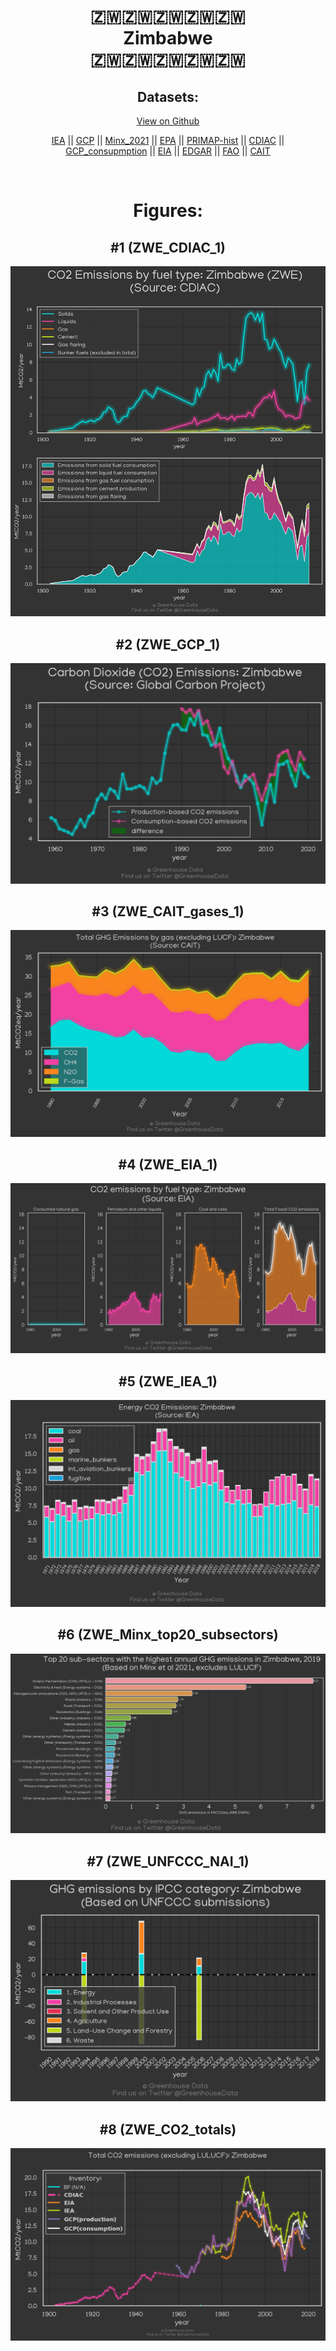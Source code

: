 
<center>
<h1 align="center">
🇿🇼🇿🇼🇿🇼🇿🇼🇿🇼
<br>
Zimbabwe
<br>
🇿🇼🇿🇼🇿🇼🇿🇼🇿🇼
</h1>
<h2>Datasets:</h2>
<p><a href="https://github.com/dquintani/GreenhouseData/tree/master/country_data/ZWE_Zimbabwe/data">View on Github</a>
<br></p><p><a href="data/ZWE_IEA.csv">IEA</a> || <a href="data/ZWE_GCP.csv">GCP</a> || <a href="data/ZWE_Minx_2021.csv">Minx_2021</a> || <a href="data/ZWE_EPA.csv">EPA</a> || <a href="data/ZWE_PRIMAP-hist.csv">PRIMAP-hist</a> || <a href="data/ZWE_CDIAC.csv">CDIAC</a> || <a href="data/ZWE_GCP_consupmption.csv">GCP_consupmption</a> || <a href="data/ZWE_EIA.csv">EIA</a> || <a href="data/ZWE_EDGAR.csv">EDGAR</a> || <a href="data/ZWE_FAO.csv">FAO</a> || <a href="data/ZWE_CAIT.csv">CAIT</a></p><p><br></p>
<h1>Figures:</h1><h2>#1 (ZWE_CDIAC_1)</h2>
<p><img alt="" src="figures/ZWE_CDIAC_1.png" /></p><h2>#2 (ZWE_GCP_1)</h2>
<p><img alt="" src="figures/ZWE_GCP_1.png" /></p><h2>#3 (ZWE_CAIT_gases_1)</h2>
<p><img alt="" src="figures/ZWE_CAIT_gases_1.png" /></p><h2>#4 (ZWE_EIA_1)</h2>
<p><img alt="" src="figures/ZWE_EIA_1.png" /></p><h2>#5 (ZWE_IEA_1)</h2>
<p><img alt="" src="figures/ZWE_IEA_1.png" /></p><h2>#6 (ZWE_Minx_top20_subsectors)</h2>
<p><img alt="" src="figures/ZWE_Minx_top20_subsectors.png" /></p><h2>#7 (ZWE_UNFCCC_NAI_1)</h2>
<p><img alt="" src="figures/ZWE_UNFCCC_NAI_1.png" /></p><h2>#8 (ZWE_CO2_totals)</h2>
<p><img alt="" src="figures/ZWE_CO2_totals.png" /></p>